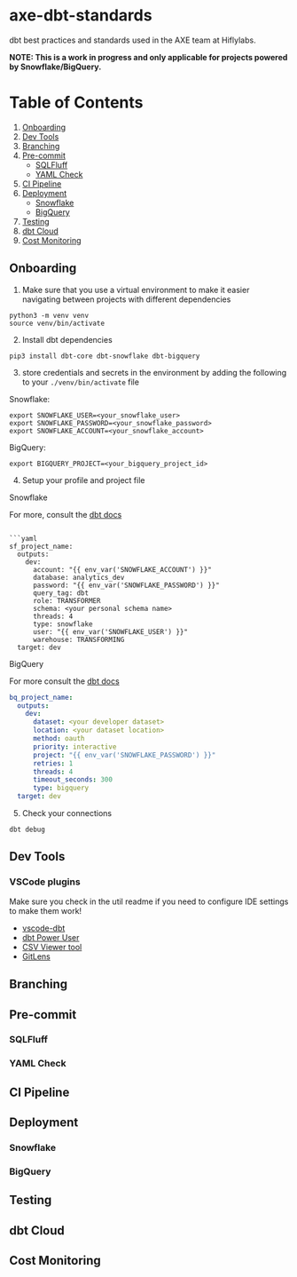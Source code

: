 # axe-dbt-standards
dbt best practices and standards used in the AXE team at Hiflylabs.

**NOTE: This is a work in progress and only applicable for projects powered by Snowflake/BigQuery.**

# Table of Contents
1. [Onboarding](#onboarding)
2. [Dev Tools](#dev-tools)
3. [Branching](#branching)
4. [Pre-commit](#pre-commit)
    - [SQLFluff](#sqlfluff)
    - [YAML Check](#yaml-check)
5. [CI Pipeline](#ci-pipeline)
6. [Deployment](#deployment)
    - [Snowflake](#snowflake)
    - [BigQuery](#bigquery)
7. [Testing](#testing)
8. [dbt Cloud](#dbt-cloud)
9. [Cost Monitoring](#cost-monitoring)


## Onboarding

1. Make sure that you use a virtual environment to make it easier navigating between projects with different dependencies

```
python3 -m venv venv
source venv/bin/activate
```

2. Install dbt dependencies
```
pip3 install dbt-core dbt-snowflake dbt-bigquery
```

3. store credentials and secrets in the environment by adding the following to your `./venv/bin/activate` file

Snowflake:
```
export SNOWFLAKE_USER=<your_snowflake_user>
export SNOWFLAKE_PASSWORD=<your_snowflake_password>
export SNOWFLAKE_ACCOUNT=<your_snowflake_account>
```
BigQuery:

```
export BIGQUERY_PROJECT=<your_bigquery_project_id>
```

4. Setup your profile and project file

Snowflake

For more, consult the [dbt docs](https://docs.getdbt.com/reference/warehouse-profiles/snowflake-profile)

```

```yaml
sf_project_name:
  outputs:
    dev:
      account: "{{ env_var('SNOWFLAKE_ACCOUNT') }}"
      database: analytics_dev
      password: "{{ env_var('SNOWFLAKE_PASSWORD') }}"
      query_tag: dbt
      role: TRANSFORMER
      schema: <your personal schema name>
      threads: 4
      type: snowflake
      user: "{{ env_var('SNOWFLAKE_USER') }}"
      warehouse: TRANSFORMING
  target: dev
```

BigQuery

For more consult the [dbt docs](https://docs.getdbt.com/reference/warehouse-profiles/bigquery-profile)

```yaml
bq_project_name:
  outputs:
    dev:
      dataset: <your developer dataset>
      location: <your dataset location>
      method: oauth
      priority: interactive
      project: "{{ env_var('SNOWFLAKE_PASSWORD') }}"
      retries: 1
      threads: 4
      timeout_seconds: 300
      type: bigquery
  target: dev
```

5. Check your connections

```
dbt debug
```
## Dev Tools

### VSCode plugins

Make sure you check in the util readme if you need to configure IDE settings to make them work!

- [vscode-dbt](https://marketplace.visualstudio.com/items?itemName=analyst-snowflake.vscode-dbt)
- [dbt Power User](https://marketplace.visualstudio.com/items?itemName=analyst-collective.dbt-power-user)
- [CSV Viewer tool](https://marketplace.visualstudio.com/items?itemName=mechatroner.rainbow-csv)
- [GitLens](https://marketplace.visualstudio.com/items?itemName=eamodio.gitlens)


## Branching
## Pre-commit
### SQLFluff
### YAML Check
## CI Pipeline
## Deployment
### Snowflake
### BigQuery
## Testing
## dbt Cloud
## Cost Monitoring

